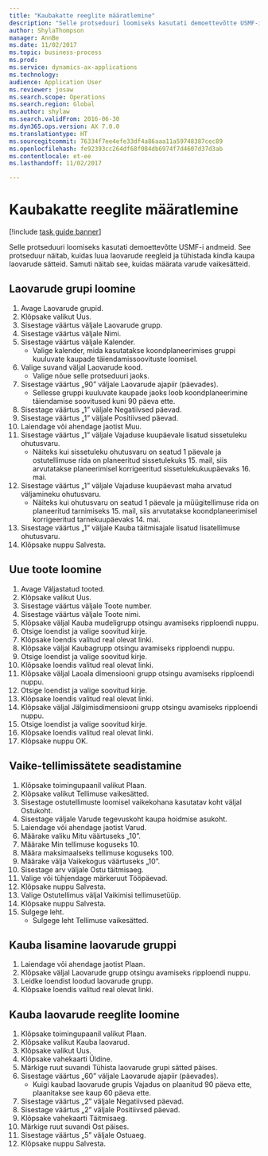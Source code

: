 ```yaml
--- 
title: "Kaubakatte reeglite määratlemine"
description: "Selle protseduuri loomiseks kasutati demoettevõtte USMF-i andmeid."
author: ShylaThompson
manager: AnnBe
ms.date: 11/02/2017
ms.topic: business-process
ms.prod: 
ms.service: dynamics-ax-applications
ms.technology: 
audience: Application User
ms.reviewer: josaw
ms.search.scope: Operations
ms.search.region: Global
ms.author: shylaw
ms.search.validFrom: 2016-06-30
ms.dyn365.ops.version: AX 7.0.0
ms.translationtype: HT
ms.sourcegitcommit: 76334f7ee4efe33df4a86aaa11a59748387cec89
ms.openlocfilehash: fe92393cc264df68f084db6974f7d4607d37d3ab
ms.contentlocale: et-ee
ms.lasthandoff: 11/02/2017

---
```

# <a name="define-coverage-rules-for-items"></a>Kaubakatte reeglite määratlemine

[!include [task guide banner](../../includes/task-guide-banner.md)]

Selle protseduuri loomiseks kasutati demoettevõtte USMF-i andmeid. See protseduur näitab, kuidas luua laovarude reegleid ja tühistada kindla kaupa laovarude sätteid. Samuti näitab see, kuidas määrata varude vaikesätteid.


## <a name="create-a-coverage-group"></a>Laovarude grupi loomine
1. Avage Laovarude grupid.
2. Klõpsake valikut Uus.
3. Sisestage väärtus väljale Laovarude grupp.
4. Sisestage väärtus väljale Nimi.
5. Sisestage väärtus väljale Kalender.
    * Valige kalender, mida kasutatakse koondplaneerimises gruppi kuuluvate kaupade täiendamissoovituste loomisel.  
6. Valige suvand väljal Laovarude kood.
    * Valige nõue selle protseduuri jaoks.  
7. Sisestage väärtus „90” väljale Laovarude ajapiir (päevades).
    * Sellesse gruppi kuuluvate kaupade jaoks loob koondplaneerimine täiendamise soovitused kuni 90 päeva ette.  
8. Sisestage väärtus „1” väljale Negatiivsed päevad.
9. Sisestage väärtus „1” väljale Positiivsed päevad.
10. Laiendage või ahendage jaotist Muu.
11. Sisestage väärtus „1” väljale Vajaduse kuupäevale lisatud sissetuleku ohutusvaru.
    * Näiteks kui sissetuleku ohutusvaru on seatud 1 päevale ja ostutellimuse rida on planeeritud sissetulekuks 15. mail, siis arvutatakse planeerimisel korrigeeritud sissetulekukuupäevaks 16. mai.  
12. Sisestage väärtus „1” väljale Vajaduse kuupäevast maha arvatud väljamineku ohutusvaru.
    * Näiteks kui ohutusvaru on seatud 1 päevale ja müügitellimuse rida on planeeritud tarnimiseks 15. mail, siis arvutatakse koondplaneerimisel korrigeeritud tarnekuupäevaks 14. mai.  
13. Sisestage väärtus „1” väljale Kauba täitmisajale lisatud lisatellimuse ohutusvaru.
14. Klõpsake nuppu Salvesta.

## <a name="create-a-new-product"></a>Uue toote loomine
1. Avage Väljastatud tooted.
2. Klõpsake valikut Uus.
3. Sisestage väärtus väljale Toote number.
4. Sisestage väärtus väljale Toote nimi.
5. Klõpsake väljal Kauba mudeligrupp otsingu avamiseks ripploendi nuppu.
6. Otsige loendist ja valige soovitud kirje.
7. Klõpsake loendis valitud real olevat linki.
8. Klõpsake väljal Kaubagrupp otsingu avamiseks ripploendi nuppu.
9. Otsige loendist ja valige soovitud kirje.
10. Klõpsake loendis valitud real olevat linki.
11. Klõpsake väljal Laoala dimensiooni grupp otsingu avamiseks ripploendi nuppu.
12. Otsige loendist ja valige soovitud kirje.
13. Klõpsake loendis valitud real olevat linki.
14. Klõpsake väljal Jälgimisdimensiooni grupp otsingu avamiseks ripploendi nuppu.
15. Otsige loendist ja valige soovitud kirje.
16. Klõpsake loendis valitud real olevat linki.
17. Klõpsake nuppu OK.

## <a name="setup-default-order-settings"></a>Vaike-tellimissätete seadistamine
1. Klõpsake toimingupaanil valikut Plaan.
2. Klõpsake valikut Tellimuse vaikesätted.
3. Sisestage ostutellimuste loomisel vaikekohana kasutatav koht väljal Ostukoht.
4. Sisestage väljale Varude tegevuskoht kaupa hoidmise asukoht.
5. Laiendage või ahendage jaotist Varud.
6. Määrake valiku Mitu väärtuseks „10”.
7. Määrake Min tellimuse koguseks 10.
8. Määra maksimaalseks tellimuse koguseks 100.
9. Määrake välja Vaikekogus väärtuseks „10”.
10. Sisestage arv väljale Ostu täitmisaeg.
11. Valige või tühjendage märkeruut Tööpäevad.
12. Klõpsake nuppu Salvesta.
13. Valige Ostutellimus väljal Vaikimisi tellimusetüüp.
14. Klõpsake nuppu Salvesta.
15. Sulgege leht.
    * Sulgege leht Tellimuse vaikesätted.  

## <a name="add-an-item-to-a-coverage-group"></a>Kauba lisamine laovarude gruppi
1. Laiendage või ahendage jaotist Plaan.
2. Klõpsake väljal Laovarude grupp otsingu avamiseks ripploendi nuppu.
3. Leidke loendist loodud laovarude grupp.
4. Klõpsake loendis valitud real olevat linki.

## <a name="create-item-coverage-rules"></a>Kauba laovarude reeglite loomine
1. Klõpsake toimingupaanil valikut Plaan.
2. Klõpsake valikut Kauba laovarud.
3. Klõpsake valikut Uus.
4. Klõpsake vahekaarti Üldine.
5. Märkige ruut suvandi Tühista laovarude grupi sätted päises.
6. Sisestage väärtus „60” väljale Laovarude ajapiir (päevades).
    * Kuigi kaubad laovarude grupis Vajadus on plaanitud 90 päeva ette, plaanitakse see kaup 60 päeva ette.  
7. Sisestage väärtus „2” väljale Negatiivsed päevad.
8. Sisestage väärtus „2” väljale Positiivsed päevad.
9. Klõpsake vahekaarti Täitmisaeg.
10. Märkige ruut suvandi Ost päises.
11. Sisestage väärtus „5” väljale Ostuaeg.
12. Klõpsake nuppu Salvesta.



